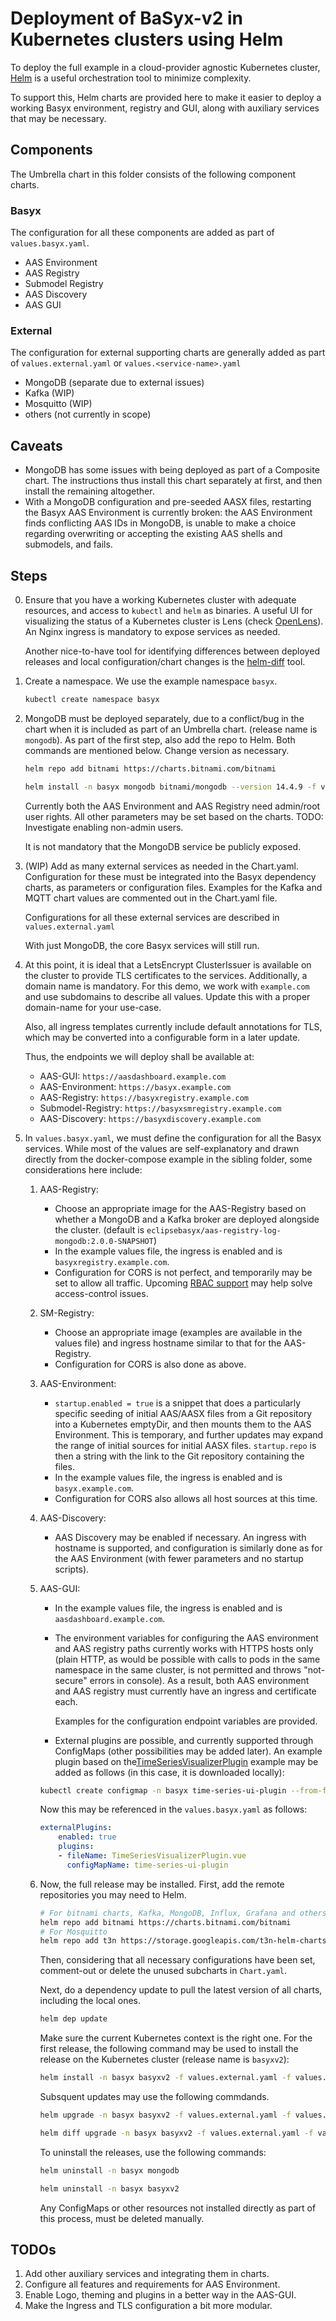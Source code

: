 # Deployment of BaSyx-v2 in Kubernetes clusters using Helm

To deploy the full example in a cloud-provider agnostic Kubernetes cluster, [Helm](https://helm.sh/) is a useful orchestration tool to minimize complexity.

To support this, Helm charts are provided here to make it easier to deploy a working Basyx environment, registry and GUI, along with auxiliary services that may be necessary.

## Components

The Umbrella chart in this folder consists of the following component charts.

### Basyx

The configuration for all these components are added as part of `values.basyx.yaml`.

- AAS Environment
- AAS Registry
- Submodel Registry
- AAS Discovery
- AAS GUI

### External

The configuration for external supporting charts are generally added as part of `values.external.yaml` or `values.<service-name>.yaml`

- MongoDB (separate due to external issues)
- Kafka (WIP)
- Mosquitto (WIP)
- others (not currently in scope)

## Caveats

- MongoDB has some issues with being deployed as part of a Composite chart. The instructions thus install this chart separately at first, and then install the remaining altogether.
- With a MongoDB configuration and pre-seeded AASX files, restarting the Basyx AAS Environment is currently broken: the AAS Environment finds conflicting AAS IDs in MongoDB, is unable to make a choice regarding overwriting or accepting the existing AAS shells and submodels, and fails.

## Steps

0. Ensure that you have a working Kubernetes cluster with adequate resources, and access to `kubectl` and `helm` as binaries. A useful UI for visualizing the status of a Kubernetes cluster is Lens (check [OpenLens](https://github.com/MuhammedKalkan/OpenLens)). An Nginx ingress is mandatory to expose services as needed.

    Another nice-to-have tool for identifying differences between deployed releases and local configuration/chart changes is the [helm-diff](https://github.com/databus23/helm-diff) tool.

1. Create a namespace. We use the example namespace `basyx`.

    ```bash
    kubectl create namespace basyx
    ```

2. MongoDB must be deployed separately, due to a conflict/bug in the chart when it is included as part of an Umbrella chart. (release name is `mongodb`). As part of the first step, also add the repo to Helm. Both commands are mentioned below. Change version as necessary.

    ```bash
    helm repo add bitnami https://charts.bitnami.com/bitnami

    helm install -n basyx mongodb bitnami/mongodb --version 14.4.9 -f values.mongodb.yaml
    ```

    Currently both the AAS Environment and AAS Registry need admin/root user rights.
    All other parameters may be set based on the charts.
    TODO: Investigate enabling non-admin users.

    It is not mandatory that the MongoDB service be publicly exposed.

3. (WIP) Add as many external services as needed in the Chart.yaml. Configuration for these must be integrated into the Basyx dependency charts, as parameters or configuration files. Examples for the Kafka and MQTT chart values are commented out in the Chart.yaml file.

    Configurations for all these external services are described in `values.external.yaml`

    With just MongoDB, the core Basyx services will still run.

4. At this point, it is ideal that a LetsEncrypt ClusterIssuer is available on the cluster to provide TLS certificates to the services. Additionally, a domain name is mandatory. For this demo, we work with `example.com` and use subdomains to describe all values. Update this with a proper domain-name for your use-case.

    Also, all ingress templates currently include default annotations for TLS, which may be converted into a configurable form in a later update.

    Thus, the endpoints we will deploy shall be available at:
    - AAS-GUI: `https://aasdashboard.example.com`
    - AAS-Environment: `https://basyx.example.com`
    - AAS-Registry: `https://basyxregistry.example.com`
    - Submodel-Registry: `https://basyxsmregistry.example.com`
    - AAS-Discovery: `https://basyxdiscovery.example.com`

5. In `values.basyx.yaml`, we must define the configuration for all the Basyx services. While most of the values are self-explanatory and drawn directly from the docker-compose example in the sibling folder, some considerations here include:

    1. AAS-Registry:
        - Choose an appropriate image for the AAS-Registry based on whether a MongoDB   and a Kafka broker are deployed alongside the cluster. (default is `eclipsebasyx/aas-registry-log-mongodb:2.0.0-SNAPSHOT`)
        - In the example values file, the ingress is enabled and is `basyxregistry.example.com`.
        - Configuration for CORS is not perfect, and temporarily may be set to allow all traffic. Upcoming [RBAC support](https://github.com/eclipse-basyx/basyx-java-server-sdk/pull/159) may help solve access-control issues.
    2. SM-Registry:
        - Choose an appropriate image (examples are available in the values file) and ingress hostname similar to that for the AAS-Registry.
        - Configuration for CORS is also done as above.
    3. AAS-Environment:
        - `startup.enabled = true` is a snippet that does a particularly specific seeding of initial AAS/AASX files from a Git repository into a Kubernetes emptyDir, and then mounts them to the AAS Environment. This is temporary, and further updates may expand the range of initial sources for initial AASX files.
        `startup.repo` is then a string with the link to the Git repository containing the files.
        - In the example values file, the ingress is enabled and is `basyx.example.com`.
        - Configuration for CORS also allows all host sources at this time.
    4. AAS-Discovery:
        - AAS Discovery may be enabled if necessary. An ingress with hostname is supported, and configuration is similarly done as for the AAS Environment (with fewer parameters and no startup scripts).
    5. AAS-GUI:
        - In the example values file, the ingress is enabled and is `aasdashboard.example.com`.
        - The environment variables for configuring the AAS environment and AAS registry paths currently works with HTTPS hosts only (plain HTTP, as would be possible with calls to pods in the same namespace in the same cluster, is not permitted and throws "not-secure" errors in console). As a result, both AAS environment and AAS registry must currently have an ingress and certificate each.

            Examples for the configuration endpoint variables are provided.

        - External plugins are possible, and currently supported through ConfigMaps (other possibilities may be added later). An example plugin based on the[TimeSeriesVisualizerPlugin](https://github.com/abhishekmaha23/basyx-gui-timeseries-plugin) example may be added as follows (in this case, it is downloaded locally):

        ```bash
        kubectl create configmap -n basyx time-series-ui-plugin --from-file=config_files/basyx-web-ui/TimeSeriesVisualizerPlugin.vue
        ```

        Now this may be referenced in the `values.basyx.yaml` as follows:

        ```yaml
        externalPlugins:
            enabled: true
            plugins:
            - fileName: TimeSeriesVisualizerPlugin.vue
              configMapName: time-series-ui-plugin
        ```

    6. Now, the full release may be installed. First, add the remote repositories you may need to Helm.

        ```bash
        # For bitnami charts, Kafka, MongoDB, Influx, Grafana and others
        helm repo add bitnami https://charts.bitnami.com/bitnami
        # For Mosquitto
        helm repo add t3n https://storage.googleapis.com/t3n-helm-charts
        ```

        Then, considering that all necessary configurations have been set, comment-out or delete the unused subcharts in `Chart.yaml`.

        Next, do a dependency update to pull the latest version of all charts, including the local ones.

        ```bash
        helm dep update
        ```

        Make sure the current Kubernetes context is the right one. For the first release, the following command may be used to install the release on the Kubernetes cluster (release name is `basyxv2`):

        ```bash
        helm install -n basyx basyxv2 -f values.external.yaml -f values.basyx.yaml . 
        ```

        Subsquent updates may use the following commdands.

        ```bash
        helm upgrade -n basyx basyxv2 -f values.external.yaml -f values.basyx.yaml .
        
        helm diff upgrade -n basyx basyxv2 -f values.external.yaml -f values.basyx.yaml .
        ```

        To uninstall the releases, use the following commands:

        ```bash
        helm uninstall -n basyx mongodb
        
        helm uninstall -n basyx basyxv2
        ```

        Any ConfigMaps or other resources not installed directly as part of this process, must be deleted manually.

## TODOs

1. Add other auxiliary services and integrating them in charts.
2. Configure all features and requirements for AAS Environment.
3. Enable Logo, theming and plugins in a better way in the AAS-GUI.
4. Make the Ingress and TLS configuration a bit more modular.
